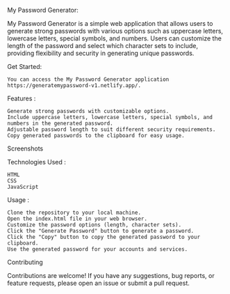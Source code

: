 My Password Generator:

My Password Generator is a simple web application that allows users to generate strong passwords with various options such as uppercase letters, lowercase letters, special symbols, and numbers. Users can customize the length of the password and select which character sets to include, providing flexibility and security in generating unique passwords.


Get Started:

    You can access the My Password Generator application https://generatemypassword-v1.netlify.app/.

Features :

    Generate strong passwords with customizable options.
    Include uppercase letters, lowercase letters, special symbols, and numbers in the generated password.
    Adjustable password length to suit different security requirements.
    Copy generated passwords to the clipboard for easy usage.
    
Screenshots

Technologies Used :

    HTML
    CSS
    JavaScript


Usage : 

    Clone the repository to your local machine.
    Open the index.html file in your web browser.
    Customize the password options (length, character sets).
    Click the "Generate Password" button to generate a password.
    Click the "Copy" button to copy the generated password to your clipboard.
    Use the generated password for your accounts and services.


Contributing


Contributions are welcome! If you have any suggestions, bug reports, or feature requests, please open an issue or submit a pull request.